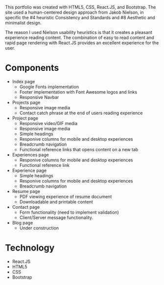 This portfolio was created with HTML5, CSS, React.JS, and Bootstrap. The site used a human-centered design approach from Jakob Nielson, in specific the #4 heuristic Consistency and Standards and #8 Aesthetic and minimalist design.

The reason I used Nielson usability heuristics is that it creates a pleasant experience reading content. The combination of easy to read content and rapid page rendering with React.JS provides an excellent experience for the user.

# Components
* Index page
    * Google Fonts implementation
    * Footer implementation with Font Awesome logos and links
    * Responsive Navbar
* Projects page
    * Responsive image media
    * Contact catch phrase at the end of users reading experience
* Project page
    * Responsive video/GIF media
    * Responsive image media
    * Simple headings
    * Responive columns for mobile and desktop experiences
    * Breadcrumb navigation
    * Functional reference links that opens content on a new tab
* Experiences page
    * Responive columns for mobile and desktop experiences
    * Functional reference link
* Experience page
    * Simple headings
    * Responive columns for mobile and desktop experiences
    * Breadcrumb navigation
* Resume page
    * PDF viewing experience of resume document
    * Downloadable and printable content
* Contact page
    * Form functionality (need to implement validation)
    * Client/Server message functionality. 
* Blog page
    * Under construction


# Technology
* React.JS
* HTML5
* CSS
* Bootstrap




